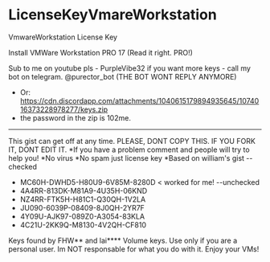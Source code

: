 # LicenseKeyVmareWorkstation
VmwareWorkstation License Key

Install VMWare Workstation PRO 17 (Read it right. PRO!)

Sub to me on youtube pls - PurpleVibe32
if you want more keys - call my bot on telegram. @purector_bot (THE BOT WONT REPLY ANYMORE) 
- Or: https://cdn.discordapp.com/attachments/1040615179894935645/1074016373228978277/keys.zip 
- the password in the zip is 102me.
---
This gist can get off at any time.
PLEASE, DONT COPY THIS. IF YOU FORK IT, DONT EDIT IT.
*If you have a problem comment and people will try to help you!
*No virus
*No spam just license key
*Based on william's gist
--checked
- MC60H-DWHD5-H80U9-6V85M-8280D < worked for me!
--unchecked
- 4A4RR-813DK-M81A9-4U35H-06KND
- NZ4RR-FTK5H-H81C1-Q30QH-1V2LA
- JU090-6039P-08409-8J0QH-2YR7F
- 4Y09U-AJK97-089Z0-A3054-83KLA
- 4C21U-2KK9Q-M8130-4V2QH-CF810

Keys found by FHW** and lai****
Volume keys.
Use only if you are a personal user. Im NOT responsable for what you do with it.
Enjoy your VMs!
